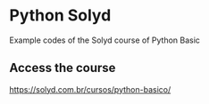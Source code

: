 # Python Solyd
Example codes of the Solyd course of Python Basic

## Access the course
https://solyd.com.br/cursos/python-basico/
